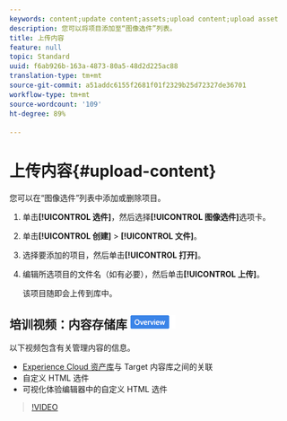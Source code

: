 ```yaml
---
keywords: content;update content;assets;upload content;upload asset
description: 您可以将项目添加至“图像选件”列表。
title: 上传内容
feature: null
topic: Standard
uuid: f6ab926b-163a-4873-80a5-48d2d225ac88
translation-type: tm+mt
source-git-commit: a51addc6155f2681f01f2329b25d72327de36701
workflow-type: tm+mt
source-wordcount: '109'
ht-degree: 89%

---
```



# 上传内容{#upload-content}

您可以在“图像选件”列表中添加或删除项目。

1. 单击&#x200B;**[!UICONTROL 选件]**，然后选择&#x200B;**[!UICONTROL 图像选件]**&#x200B;选项卡。
1. 单击&#x200B;**[!UICONTROL 创建]** > **[!UICONTROL 文件]**。
1. 选择要添加的项目，然后单击&#x200B;**[!UICONTROL 打开]**。
1. 编辑所选项目的文件名（如有必要），然后单击&#x200B;**[!UICONTROL 上传]**。

   该项目随即会上传到库中。

## 培训视频：内容存储库 ![概述徽章](/help/assets/overview.png)

以下视频包含有关管理内容的信息。

* [Experience Cloud 资产库](https://docs.adobe.com/content/help/en/core-services/interface/assets/creative-cloud.html)与 Target 内容库之间的关联
* 自定义 HTML 选件
* 可视化体验编辑器中的自定义 HTML 选件

>[!VIDEO](https://video.tv.adobe.com/v/17387)